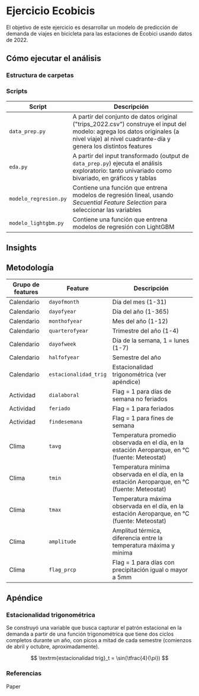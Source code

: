 # Ejercicio Ecobicis

El objetivo de este ejercicio es desarrollar un modelo de predicción de demanda de viajes en bicicleta para las estaciones de Ecobici usando datos de 2022.

## Cómo ejecutar el análisis
### Estructura de carpetas

### Scripts
| Script | Descripción |
| ----------------- | ----------------------- |
| `data_prep.py` | A partir del conjunto de datos original ("trips_2022.csv") construye el input del modelo: agrega los datos originales (a nivel viaje) al nivel cuadrante-día y genera los distintos features |
| `eda.py` | A partir del input transformado (output de `data_prep.py`) ejecuta el análisis exploratorio: tanto univariado como bivariado, en gráficos y tablas |
| `modelo_regresion.py` | Contiene una función que entrena modelos de regresión lineal, usando _Secuential Feature Selection_ para seleccionar las variables |
| `modelo_lightgbm.py` | Contiene una función que entrena modelos de regresión con LightGBM |


## Insights

## Metodología

| Grupo de features | Feature | Descripción |
| ----------------- | ----------------------- | ----------- |
| Calendario | `dayofmonth` | Día del mes (1-31) |
| Calendario | `dayofyear` | Día del año (1-365) |
| Calendario | `monthofyear` | Mes del año (1-12) |
| Calendario | `quarterofyear` | Trimestre del año (1-4) |
| Calendario | `dayofweek` | Día de la semana, 1 = lunes (1-7) |
| Calendario | `halfofyear` | Semestre del año |
| Calendario | `estacionalidad_trig` | Estacionalidad trigonométrica (ver apéndice) |
| Actividad | `dialaboral` | Flag = 1 para días de semana no feriados |
| Actividad | `feriado` | Flag = 1 para feriados |
| Actividad | `findesemana` | Flag = 1 para fines de semana |
| Clima | `tavg` | Temperatura promedio observada en el día, en la estación Aeroparque, en °C (fuente: Meteostat) |
| Clima | `tmin` | Temperatura mínima observada en el día, en la estación Aeroparque, en °C (fuente: Meteostat) |
| Clima | `tmax` | Temperatura máxima observada en el día, en la estación Aeroparque, en °C (fuente: Meteostat) |
| Clima | `amplitude` | Amplitud térmica, diferencia entre la temperatura máxima y mínima |
| Clima | `flag_prcp` | Flag = 1 para días con precipitación igual o mayor a 5mm |

## Apéndice
### Estacionalidad trigonométrica

Se construyó una variable que busca capturar el patrón estacional en la demanda a partir de una función trigonométrica que tiene dos ciclos completos durante un año, con picos a mitad de cada semestre (comienzos de abril y octubre, aproximadamente).

$$ \textrm{estacionalidad trig}_t = \sin(\tfrac{4}{\pi}) $$

### Referencias
Paper
